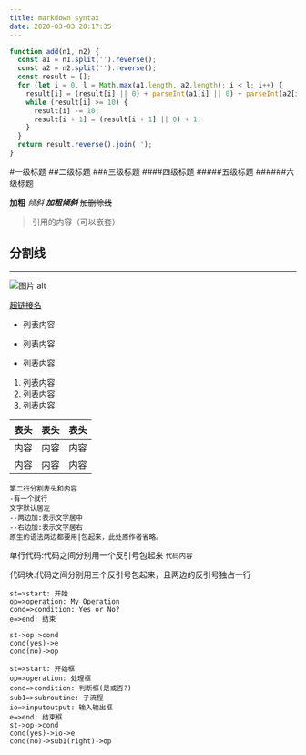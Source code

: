 ```yaml
---
title: markdown syntax
date: 2020-03-03 20:17:35
---
```


```js
function add(n1, n2) {
  const a1 = n1.split('').reverse();
  const a2 = n2.split('').reverse();
  const result = [];
  for (let i = 0, l = Math.max(a1.length, a2.length); i < l; i++) {
    result[i] = (result[i] || 0) + parseInt(a1[i] || 0) + parseInt(a2[i] || 0);
    while (result[i] >= 10) {
      result[i] -= 10;
      result[i + 1] = (result[i + 1] || 0) + 1;
    }
  }
  return result.reverse().join('');
}
```

#一级标题
##二级标题
###三级标题
####四级标题
#####五级标题
######六级标题

**加粗**
*倾斜*
***加粗倾斜***
~~加删除线~~

>引用的内容（可以嵌套）


分割线
---
***

![图片 alt](http://file.koolearn.com/20161207/14810957953513.png "网上随便找的")

[超链接名](超链接地址 "超链接title")

* 列表内容
- 列表内容
+ 列表内容

1. 列表内容
2. 列表内容
3. 列表内容

表头|表头|表头
---|:--:|---:
内容|内容|内容
内容|内容|内容

```
第二行分割表头和内容
-有一个就行
文字默认居左
--两边加:表示文字居中
--右边加:表示文字居右
原生的语法两边都要用|包起来，此处原作者省略。
```

单行代码:代码之间分别用一个反引号包起来
`代码内容`

代码块:代码之间分别用三个反引号包起来，且两边的反引号独占一行

 ```flow
 st=>start: 开始 
 op=>operation: My Operation 
 cond=>condition: Yes or No? 
 e=>end: 结束 

 st->op->cond 
 cond(yes)->e 
 cond(no)->op 
 ```


```flow
st=>start: 开始框
op=>operation: 处理框
cond=>condition: 判断框(是或否?)
sub1=>subroutine: 子流程
io=>inputoutput: 输入输出框
e=>end: 结束框
st->op->cond
cond(yes)->io->e
cond(no)->sub1(right)->op
```
